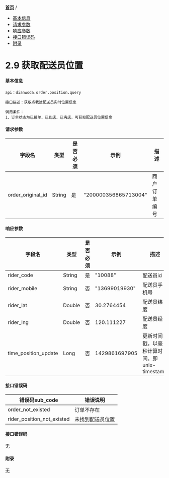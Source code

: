 [**首页**](http://baidu.com) /

- <a href="#基本信息">基本信息</a>
- <a href="#请求参数">请求参数</a>
- <a href="#响应参数">响应参数</a>
- <a href="#接口错误码">接口错误码</a>
- <a href="#附录">附录</a>


# 2.9 获取配送员位置

#### 基本信息
```
api：dianwoda.order.position.query

接口描述：获取点我达配送员实时位置信息

调用条件：
1、订单状态为已接单、已到店、已离店，可获取配送员位置信息
```

#### 请求参数
字段名 | 类型 | 是否必须 | 示例 | 描述
---|---|---|---|---
order\_original\_id|String|是|"200000356865713004"|商户订单编号

#### 响应参数
字段名 | 类型 | 是否必须 | 示例 | 描述
---|---|---|---|---
rider\_code|String|是|"10088"|配送员id
rider\_mobile|String|否|"13699019930"|配送员手机号
rider\_lat|Double|否|30.2764454|配送员纬度
rider\_lng|Double|否|120.111227|配送员经度
time\_position\_update|Long|否|1429861697905|更新时间戳，以毫秒计算时间，即unix-timestamp


#### 接口错误码
错误码sub_code | 错误说明
---|---|
order\_not\_existed|订单不存在|
rider\_position\_not\_existed|未找到配送员位置|

#### 接口错误码
无
#### 附录
无